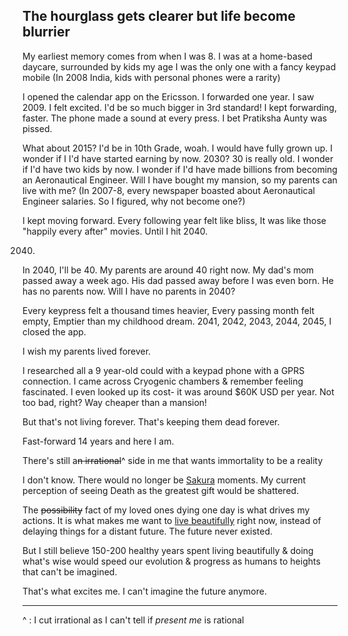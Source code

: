 ## The hourglass gets clearer but life become blurrier

My earliest memory comes from when I was 8. 
I was at a home-based daycare, surrounded by kids my age
I was the only one with a fancy keypad mobile
 (In 2008 India, kids with personal phones were a rarity) 

I opened the calendar app on the Ericsson.
I forwarded one year. 
I saw 2009. I felt excited. I'd be so much bigger in 3rd standard! 
I kept forwarding, faster.
The phone made a sound at every press.
I bet Pratiksha Aunty was pissed.

What about 2015? 
I'd be in 10th Grade, woah. I would have fully grown up. I wonder if I I'd have started earning by now.
2030? 30 is really old. I wonder if I'd have two kids by now. I wonder if I'd have made billions from becoming an Aeronautical Engineer. 
Will I have bought my mansion, so my parents can live with me? 
(In 2007-8, every newspaper boasted about Aeronautical Engineer salaries. So I figured, why not become one?)

I kept moving forward.
Every following year felt like bliss,
It was like those "happily every after" movies.
Until I hit 2040.

2040.
In 2040, I'll be 40. 
My parents are around 40 right now. 
My dad's mom passed away a week ago. His dad passed away before I was even born.
He has no parents now.
Will I have no parents in 2040? 

Every keypress felt a thousand times heavier,
Every passing month felt empty,
Emptier than my childhood dream.
2041, 2042, 2043, 2044, 2045,
I closed the app. 

I wish my parents lived forever.

I researched all a 9 year-old could with a keypad phone with a GPRS connection. 
I came across Cryogenic chambers & remember feeling fascinated.
I even looked up its cost- it was around $60K USD per year. 
Not too bad, right? Way cheaper than a mansion!

But that's not living forever.
That's keeping them dead forever.

Fast-forward 14 years and here I am.

There's still a~~n irrational~~^ side in me that wants immortality to be a reality

I don't know.
There would no longer be [Sakura](Sakura.md) moments.
My current perception of seeing Death as the greatest gift would be shattered.

The ~~possibility~~ fact of my loved ones dying one day is what drives my actions. 
It is what makes me want to [live beautifully](../live%20beautifully.md) right now, instead of delaying things for a distant future. 
The future never existed.

But I still believe 150-200 healthy years spent living beautifully & doing what's wise would speed our evolution & progress as humans to heights that can't be imagined. 

That's what excites me. 
I can't imagine the future anymore.

---

^ : I cut irrational as I can't tell if *present me* is rational
